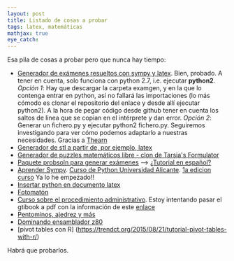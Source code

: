 ```yaml
---
layout: post
title: Listado de cosas a probar
tags: latex, matemáticas
mathjax: true
eye_catch: 
---
```


Esa pila de cosas a probar pero que nunca hay tiempo:

  * [Generador de exámenes resueltos con sympy y latex](https://github.com/thearn/examgen). Bien, probado. A tener en cuenta, solo funciona con python 2.7, i.e. ejecutar **python2**. *Opción 1*: Hay que descargar la carpeta examgen, y en la que lo contenga entrar en python, así no fallará las importaciones (lo más cómodo es clonar el repositorio del enlace y desde allí ejecutar python2). A la hora de pegar código desde github tener en cuenta los saltos de línea que se copian en el intérprete y dan error. *Opción 2*: Generar un fichero.py y ejecutar python2 fichero.py. Seguiremos investigando para ver cómo podemos adaptarlo a nuestras necesidades. Gracias a [Thearn](https://github.com/thearn)
  * [Generador de stl a partir de, por ejemplo, latex](https://github.com/thearn/stl_tools)
  * [Generador de puzzles matemáticos libre - clon de Tarsia's Formulator](https://github.com/juliangilbey/jigsaw-generator)
  * [Paquete probsoln para generar exámenes](https://ctan.org/pkg/probsoln) --> [¿Tutorial en español?](http://www.dmae.upct.es/~gabi/CursoTeX/Presentacion01.pdf)
  * [Aprender Sympy](http://rua.ua.es/dspace/handle/10045/1522?offset=20). [Curso de Python Universidad Alicante](https://www.youtube.com/playlist?list=PLoGFizEtm_6jCjWqRU8A-dQYQuo5q5KNc). [1a edicion curso](https://www.youtube.com/playlist?list=PLGBbVX_WvN7bMwYe7wWV5TZt1a58jTggB) Ya lo he empezado!!
  * [Insertar python en documento latex](https://tex.stackexchange.com/questions/397234/h-do-mathematical-programming-in-latex?atw=1)
  * [Fotomatón](https://makezine.com/projects/raspberry-pi-photo-booth/)
  * [Curso sobre el procedimiento administrativo](https://catedu.gitbooks.io/el-procedimiento-administrativo/content/). Estoy intentando pasar el gtibook a pdf con la información de este [enlace](https://help.coderdojo.com/hc/en-us/articles/115001543063-Generating-a-PDF-from-GitBook)
  * [Pentominos, ajedrez y más](https://crieventa.webnode.es/)
  * [Dominando ensamblador z80](http://www.cpcwiki.eu/index.php/DEZ80)
  * [pivot tables con R] (https://trendct.org/2015/08/21/tutorial-pivot-tables-with-r/)

Habrá que probarlos.
